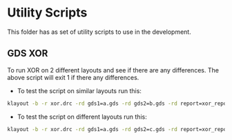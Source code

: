 # Utility Scripts

This folder has as set of utility scripts to use in the development.

## GDS XOR
To run XOR on 2 different layouts and see if there are any differences. The above script will exit 1 if there any differences.

- To test the script on similar layouts run this:
```bash
klayout -b -r xor.drc -rd gds1=a.gds -rd gds2=b.gds -rd report=xor_report.lyrdb
```

- To test the script on different layouts run this:
```bash
klayout -b -r xor.drc -rd gds1=a.gds -rd gds2=c.gds -rd report=xor_report.lyrdb
```

